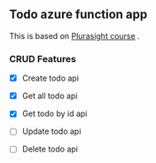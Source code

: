 ## Todo azure function app

This is based on [Plurasight course](https://app.pluralsight.com/course-player?clipId=620a2fc6-09f7-4874-b682-9c89d09a61fb) .

### CRUD Features

- [x] Create todo api
- [x] Get all todo api
- [x] Get todo by id api
- [ ] Update todo api
- [ ] Delete todo api



